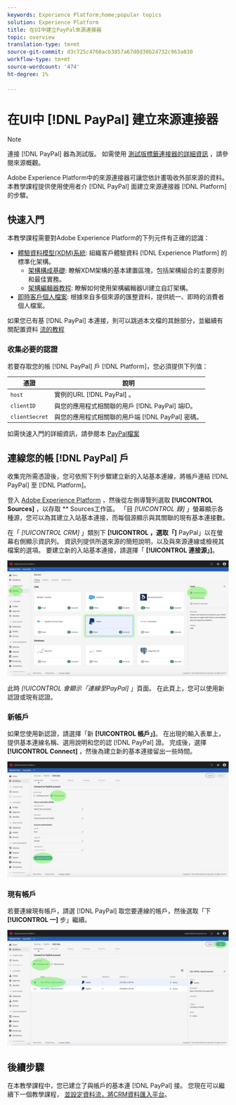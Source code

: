 ```yaml
---
keywords: Experience Platform;home;popular topics
solution: Experience Platform
title: 在UI中建立PayPal來源連接器
topic: overview
translation-type: tm+mt
source-git-commit: d3c725c4760acb3857a67d0d30b24732c963a030
workflow-type: tm+mt
source-wordcount: '474'
ht-degree: 1%

---
```



# 在UI中 [!DNL PayPal] 建立來源連接器

> [!NOTE]
> 連接 [!DNL PayPal] 器為測試版。 如需使用 [測試版標籤連接器的詳細資訊](../../../../home.md#terms-and-conditions) ，請參閱來源概觀。

Adobe Experience Platform中的來源連接器可讓您依計畫吸收外部來源的資料。 本教學課程提供使用使用者介 [!DNL PayPal] 面建立來源連接器 [!DNL Platform] 的步驟。

## 快速入門

本教學課程需要對Adobe Experience Platform的下列元件有正確的認識：

* [體驗資料模型(XDM)系統](../../../../../xdm/home.md): 組織客戶體驗資料 [!DNL Experience Platform] 的標準化架構。
   * [架構構成基礎](../../../../../xdm/schema/composition.md): 瞭解XDM架構的基本建置區塊，包括架構組合的主要原則和最佳實務。
   * [架構編輯器教程](../../../../../xdm/tutorials/create-schema-ui.md): 瞭解如何使用架構編輯器UI建立自訂架構。
* [即時客戶個人檔案](../../../../../profile/home.md): 根據來自多個來源的匯整資料，提供統一、即時的消費者個人檔案。

如果您已有基 [!DNL PayPal] 本連接，則可以跳過本文檔的其餘部分，並繼續有關配置資料 [流的教程](../../dataflow/payments.md)

### 收集必要的認證

若要存取您的帳 [!DNL PayPal] 戶 [!DNL Platform]，您必須提供下列值：

| 憑證 | 說明 |
| ---------- | ----------- |
| `host` | 實例的URL [!DNL PayPal] 。 |
| `clientID` | 與您的應用程式相關聯的用戶 [!DNL PayPal] 端ID。 |
| `clientSecret` | 與您的應用程式相關聯的用戶端 [!DNL PayPal] 密碼。 |

如需快速入門的詳細資訊，請參閱本 [PayPal檔案](https://developer.paypal.com/docs/api/overview/#get-credentials)

## 連線您的帳 [!DNL PayPal] 戶

收集完所需憑證後，您可依照下列步驟建立新的入站基本連線，將帳戶連結 [!DNL PayPal] 至 [!DNL Platform]。

登入 <a href="https://platform.adobe.com" target="_blank">Adobe Experience Platform</a> ，然後從左側導覽列選取 **[!UICONTROL Sources]** ，以存取 ** Sources工作區。 「目 *[!UICONTROL 錄]* 」螢幕顯示各種源，您可以為其建立入站基本連接，而每個源顯示與其關聯的現有基本連接數。

在「 *[!UICONTROL CRM]* 」類別下 **[!UICONTROL ，選取「]** PayPal」以在螢幕右側顯示資訊列。 資訊列提供所選來源的簡短說明，以及與來源連線或檢視其檔案的選項。 要建立新的入站基本連接，請選擇「 **[!UICONTROL 連接源」]**。

![目錄](../../../../images/tutorials/create/paypal/catalog.png)

此時 *[!UICONTROL 會顯示「連線至PayPal]* 」頁面。 在此頁上，您可以使用新認證或現有認證。

### 新帳戶

如果您使用新認證，請選擇「新 **[!UICONTROL 帳戶」]**。 在出現的輸入表單上，提供基本連線名稱、選用說明和您的認 [!DNL PayPal] 證。 完成後，選擇 **[!UICONTROL Connect]** ，然後為建立新的基本連接留出一些時間。

![連接](../../../../images/tutorials/create/paypal/connect.png)

### 現有帳戶

若要連線現有帳戶，請選 [!DNL PayPal] 取您要連線的帳戶，然後選取「下 **[!UICONTROL 一]** 步」繼續。

![現有](../../../../images/tutorials/create/paypal/existing.png)

## 後續步驟

在本教學課程中，您已建立了與帳戶的基本連 [!DNL PayPal] 接。 您現在可以繼續下一個教學課程， [並設定資料流，將CRM資料匯入平台](../../dataflow/payments.md)。